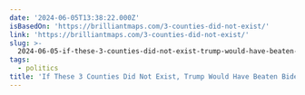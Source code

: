 ```yaml
---
date: '2024-06-05T13:38:22.000Z'
isBasedOn: 'https://brilliantmaps.com/3-counties-did-not-exist/'
link: 'https://brilliantmaps.com/3-counties-did-not-exist/'
slug: >-
  2024-06-05-if-these-3-counties-did-not-exist-trump-would-have-beaten-biden-brillia
tags:
  - politics
title: 'If These 3 Counties Did Not Exist, Trump Would Have Beaten Biden… – Brillia'
---
```

 
